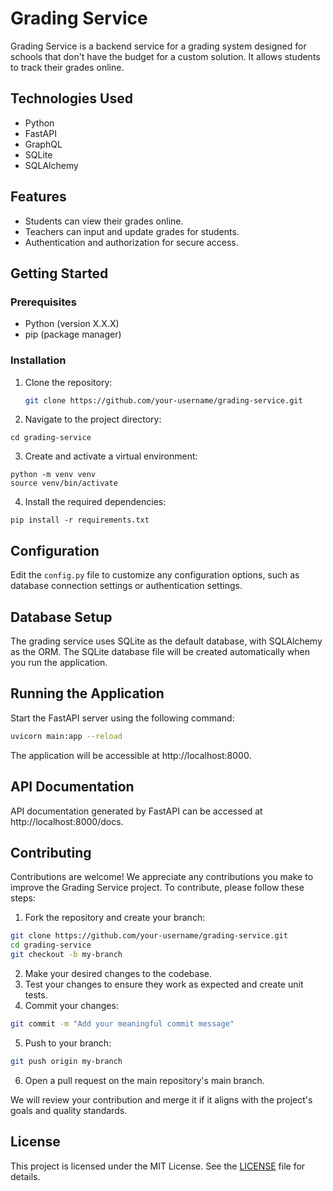 # Grading Service

Grading Service is a backend service for a grading system designed for schools that don't have the budget for a custom solution. It allows students to track their grades online.

## Technologies Used

- Python
- FastAPI
- GraphQL
- SQLite
- SQLAlchemy

## Features

- Students can view their grades online.
- Teachers can input and update grades for students.
- Authentication and authorization for secure access.

## Getting Started

### Prerequisites

- Python (version X.X.X)
- pip (package manager)

### Installation

1. Clone the repository:

   ```bash
   git clone https://github.com/your-username/grading-service.git

2. Navigate to the project directory:

```shell
cd grading-service
```

3. Create and activate a virtual environment:
```shell
python -m venv venv
source venv/bin/activate
```

4. Install the required dependencies:

```shell
pip install -r requirements.txt
```

## Configuration

Edit the `config.py` file to customize any configuration options, such as database connection settings or authentication settings.

## Database Setup

The grading service uses SQLite as the default database, with SQLAlchemy as the ORM. The SQLite database file will be created automatically when you run the application.

## Running the Application

Start the FastAPI server using the following command:

```bash
uvicorn main:app --reload
```

The application will be accessible at http://localhost:8000.

## API Documentation

API documentation generated by FastAPI can be accessed at http://localhost:8000/docs.

## Contributing

Contributions are welcome! We appreciate any contributions you make to improve the Grading Service project. To contribute, please follow these steps:

1. Fork the repository and create your branch:

```bash
git clone https://github.com/your-username/grading-service.git
cd grading-service
git checkout -b my-branch
```

2. Make your desired changes to the codebase.
3. Test your changes to ensure they work as expected and create unit tests.
4. Commit your changes:
```bash
git commit -m "Add your meaningful commit message"
```

5. Push to your branch:
```bash
git push origin my-branch
```

6. Open a pull request on the main repository's main branch.

We will review your contribution and merge it if it aligns with the project's goals and quality standards.

## License

This project is licensed under the MIT License. See the [LICENSE](LICENSE) file for details.
